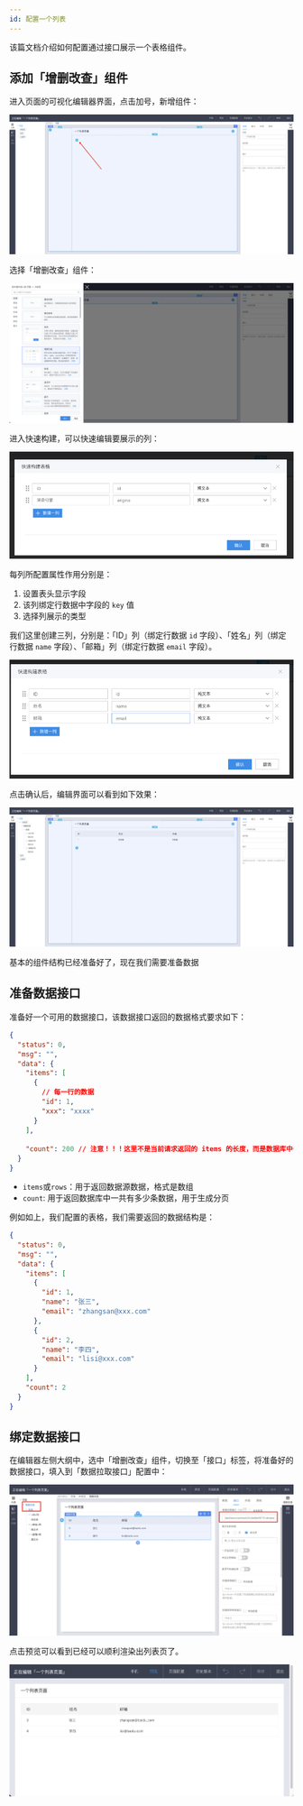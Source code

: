 ```yaml
---
id: 配置一个列表
---
```


该篇文档介绍如何配置通过接口展示一个表格组件。

## 添加「增删改查」组件

进入页面的可视化编辑器界面，点击加号，新增组件：

![image.png](/img/最佳实践/配置一个列表/image_aa64910.png)

选择「增删改查」组件：

![image.png](/img/最佳实践/配置一个列表/image_eee40e3.png)

进入快速构建，可以快速编辑要展示的列：

![image.png](/img/最佳实践/配置一个列表/image_d82b3b5.png)

每列所配置属性作用分别是：

1. 设置表头显示字段
2. 该列绑定行数据中字段的 `key` 值
3. 选择列展示的类型

我们这里创建三列，分别是：「ID」列（绑定行数据 `id` 字段）、「姓名」列（绑定行数据 `name` 字段）、「邮箱」列（绑定行数据 `email` 字段）。

![image.png](/img/最佳实践/配置一个列表/image_090ca54.png)

点击确认后，编辑界面可以看到如下效果：

![image.png](/img/最佳实践/配置一个列表/image_6736279.png)

基本的组件结构已经准备好了，现在我们需要准备数据

## 准备数据接口

准备好一个可用的数据接口，该数据接口返回的数据格式要求如下：

```json
{
  "status": 0,
  "msg": "",
  "data": {
    "items": [
      {
        // 每一行的数据
        "id": 1,
        "xxx": "xxxx"
      }
    ],

    "count": 200 // 注意！！！这里不是当前请求返回的 items 的长度，而是数据库中一共有多少条数据，用于生成分页组件
  }
}
```

- `items`或`rows`：用于返回数据源数据，格式是数组
- `count`: 用于返回数据库中一共有多少条数据，用于生成分页

例如如上，我们配置的表格，我们需要返回的数据结构是：

```json
{
  "status": 0,
  "msg": "",
  "data": {
    "items": [
      {
        "id": 1,
        "name": "张三",
        "email": "zhangsan@xxx.com"
      },
      {
        "id": 2,
        "name": "李四",
        "email": "lisi@xxx.com"
      }
    ],
    "count": 2
  }
}
```

## 绑定数据接口

在编辑器左侧大纲中，选中「增删改查」组件，切换至「接口」标签，将准备好的数据接口，填入到「数据拉取接口」配置中：

![image.png](/img/最佳实践/配置一个列表/image_a9de01f.png)

点击预览可以看到已经可以顺利渲染出列表页了。

![image.png](/img/最佳实践/配置一个列表/image_b8f7351.png)
